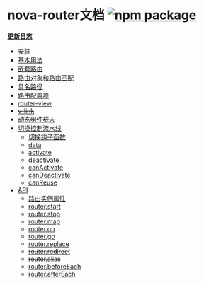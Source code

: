 # nova-router文档 [![npm package](https://img.shields.io/npm/v/nova-router.svg)](https://www.npmjs.com/package/vue-router)

**[更新日志](https://github.com/toxic-johann/nova-router/releases)**

- [安装](installation.md)
- [基本用法](basic.md)
- [嵌套路由](nested.md)
- [路由对象和路由匹配](route.md)
- [具名路径](named.md)
- [路由配置项](options.md)
- [router-view](view.md)
- ~~[v-link](link.md)~~
- ~~[动态组件载入](lazy.md)~~
- [切换控制流水线](pipeline/README.md)
  - [切换钩子函数](pipeline/hooks.md)
  - [data](pipeline/data.md)
  - [activate](pipeline/activate.md)
  - [deactivate](pipeline/deactivate.md)
  - [canActivate](pipeline/can-activate.md)
  - [canDeactivate](pipeline/can-deactivate.md)
  - [canReuse](pipeline/can-reuse.md)
- [API](api/README.md)
  - [路由实例属性](api/properties.md)
  - [router.start](api/start.md)
  - [router.stop](api/stop.md)
  - [router.map](api/map.md)
  - [router.on](api/on.md)
  - [router.go](api/go.md)
  - [router.replace](api/replace.md)
  - ~~[router.redirect](api/redirect.md)~~
  - ~~[router.alias](api/alias.md)~~
  - [router.beforeEach](api/before-each.md)
  - [router.afterEach](api/after-each.md)

